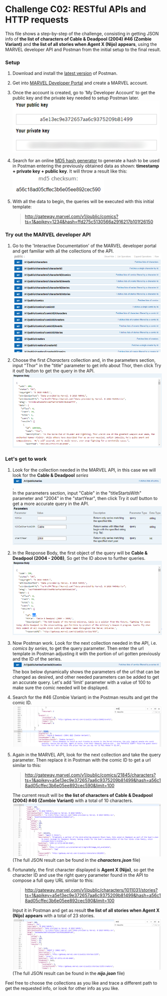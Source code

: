 # Challenge C02: RESTful APIs and HTTP requests

This file shows a step-by-step of the challenge, consisting in getting JSON info of **the list of characters of Cable & Deadpool (2004) #46 (Zombie Variant)** and **the list of all stories when Agent X (Nijo) appears**, using the MARVEL developer API and Postman from the initial setup to the final result.

### Setup

1. Download and install the [latest version](https://www.getpostman.com/) of Postman.

2. Get into [MARVEL Developer Portal](https://developer.marvel.com/docs) and create a MARVEL account.

3. Once the account is created, go to 'My Developer Account' to get the public key and the private key needed to setup Postman later.  
![Public and Private Keys](img/keys.PNG)

4. Search for an online [MD5 hash generator](http://www.md5.cz/) to generate a hash to be used in Postman entering the previously obtained data as shown: **timestamp + private key + public key**. It will throw a result like this:  
![Hash generated](img/hash.PNG)

5. With all the data to begin, the queries will be executed with this initial template:

    >http://gateway.marvel.com/v1/public/comics?ts=1&apikey=1234&hash=ffd275c5130566a2916217b101f26150

### Try out the MARVEL developer API

1. Go to the 'Interactive Documentation' of the MARVEL developer portal and get familiar with all the collections of the API.  
![Some API Collections](img/collections.PNG)

2. Choose the first *Characters* collection and, in the parameters section, input "Thor" in the "title" parameter to get info about Thor, then click Try it out! button to get the query in the API.  
![Thor info](img/thor.PNG)

### Let's get to work

1. Look for the collection needed in the MARVEL API, in this case we will look for the **Cable & Deadpool** *series*  
![Series Collection](img/series.PNG).  
In the parameters section, input "Cable" in the "titleStartsWith" parameter and "2004" in the "startYear", then click Try it out! button to get a more accurate query in the API.  
![Parameters](img/query.PNG)

2. In the Response Body, the first object of the query will be **Cable & Deadpool (2004 - 2008)**, So get the ID above to further queries.  
![Series ID](img/seriesID.PNG)

3. Now Postman work. Look for the next collection needed in the API, i.e. *comics by series*, to get the query parameter. Then enter the url template in Postman adjusting it with the portion of url gotten previously and the ID of the series.  
![Comics by series Query URL](img/comics.PNG)  
The box below dynamically shows the parameters of the url that can be changed as desired, and other needed parameters can be added to get an accurate query. Let's add 'limit' parameter with a value of 100 to make sure the comic needed will be displayed.

4. Search for the #46 (Zombie Variant) in the Postman results and get the comic ID.  
![Comic ID](img/comicID.PNG)

5. Again in the MARVEL API, look for the next collection and take the query parameter. Then replace it in Postman with the comic ID to get a url similar to this:
    >http://gateway.marvel.com/v1/public/comics/21845/characters?ts=1&apikey=a5e13ec9e372657aa6c9375209b81499&hash=a56c18ad05cffec3b6e05ee892cec590&limit=100

    The current result will be **the list of characters of Cable & Deadpool (2004) #46 (Zombie Variant)** with a total of 10 characters.  
    ![Characters result](img/characters.PNG)  
    (The full JSON result can be found in the ***characters.json*** file)

6. Fortunately, the first character displayed is **Agent X (Nijo)**, so get the character ID and use the right query parameter found in the API to compose a full quey URL similar to this:
    >http://gateway.marvel.com/v1/public/characters/1011031/stories?ts=1&apikey=a5e13ec9e372657aa6c9375209b81499&hash=a56c18ad05cffec3b6e05ee892cec590&limit=100

    Input it in Postman and get as result **the list of all stories when Agent X (Nijo) appears** with a total of 23 stories.  
    ![stories result](img/stories.PNG)  
    (The full JSON result can be found in the ***nijo.json*** file)

Feel free to choose the collections as you like and trace a different path to get the requested info, or look for other info as you like.